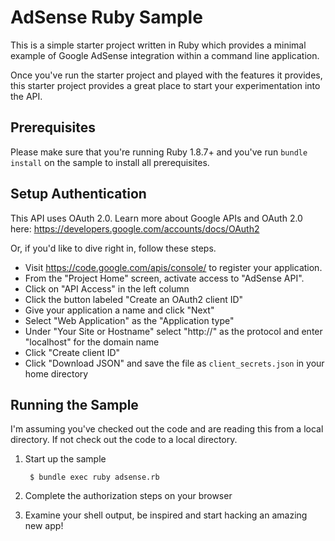 # AdSense Ruby Sample

This is a simple starter project written in Ruby which provides a minimal
example of Google AdSense integration within a command line application.

Once you've run the starter project and played with the features it provides,
this starter project provides a great place to start your experimentation into
the API.

## Prerequisites

Please make sure that you're running Ruby 1.8.7+ and you've run
`bundle install` on the sample to install all prerequisites.

## Setup Authentication

This API uses OAuth 2.0. Learn more about Google APIs and OAuth 2.0 here:
https://developers.google.com/accounts/docs/OAuth2

Or, if you'd like to dive right in, follow these steps.
 - Visit https://code.google.com/apis/console/ to register your application.
 - From the "Project Home" screen, activate access to "AdSense API".
 - Click on "API Access" in the left column
 - Click the button labeled "Create an OAuth2 client ID"
 - Give your application a name and click "Next"
 - Select "Web Application" as the "Application type"
 - Under "Your Site or Hostname" select "http://" as the protocol and enter
   "localhost" for the domain name
 - Click "Create client ID"
 - Click "Download JSON" and save the file as `client_secrets.json` in your
   home directory

## Running the Sample

I'm assuming you've checked out the code and are reading this from a local
directory. If not check out the code to a local directory.

1. Start up the sample

        $ bundle exec ruby adsense.rb

2. Complete the authorization steps on your browser

3. Examine your shell output, be inspired and start hacking an amazing new app!
